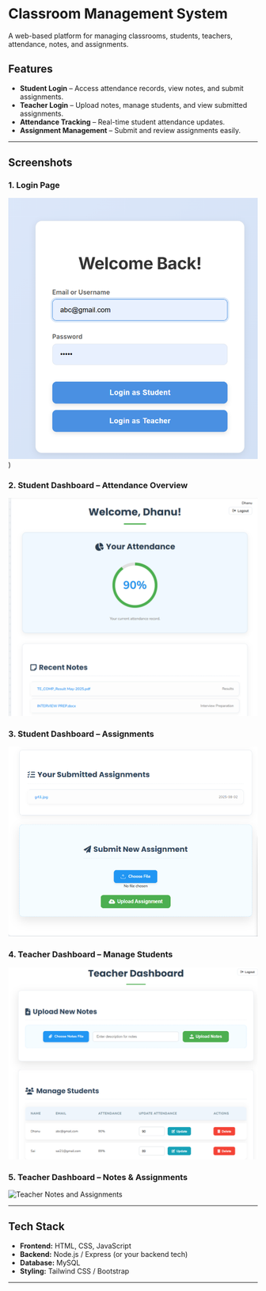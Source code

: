 # Classroom Management System

A web-based platform for managing classrooms, students, teachers, attendance, notes, and assignments.

## Features
- **Student Login** – Access attendance records, view notes, and submit assignments.
- **Teacher Login** – Upload notes, manage students, and view submitted assignments.
- **Attendance Tracking** – Real-time student attendance updates.
- **Assignment Management** – Submit and review assignments easily.

---

## Screenshots

### 1. Login Page
![Login Page](https://github.com/Dhanashri-code-hash/ClassEdge-Classroom-Management-System/blob/main/Screenshot%202025-08-08%20220229.png?raw=true))

### 2. Student Dashboard – Attendance Overview
![Student Dashboard](https://github.com/Dhanashri-code-hash/ClassEdge-Classroom-Management-System/blob/main/Screenshot%202025-08-08%20220315.png?raw=true)

### 3. Student Dashboard – Assignments
![Student Assignments](https://github.com/Dhanashri-code-hash/ClassEdge-Classroom-Management-System/blob/main/Screenshot%202025-08-08%20220326.png?raw=true)

### 4. Teacher Dashboard – Manage Students
![Teacher Dashboard](https://github.com/Dhanashri-code-hash/ClassEdge-Classroom-Management-System/blob/main/Screenshot%202025-08-08%20220350.png?raw=true)

### 5. Teacher Dashboard – Notes & Assignments
![Teacher Notes and Assignments](screenshots/Screenshot5.png)

---

## Tech Stack
- **Frontend:** HTML, CSS, JavaScript
- **Backend:** Node.js / Express (or your backend tech)
- **Database:** MySQL
- **Styling:** Tailwind CSS / Bootstrap

---

